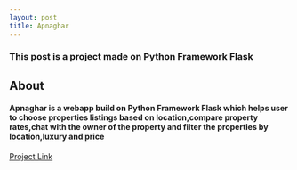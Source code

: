 ```yaml
---
layout: post
title: Apnaghar
---
```


### This post is a project made on Python Framework Flask


## About

#### Apnaghar is a webapp build on Python Framework Flask which helps user to choose properties listings based on location,compare property rates,chat with the owner of the property and filter the properties by location,luxury and price<br/>


[Project Link](https://github.com/shivam043/ApnagharModified)<br/>









